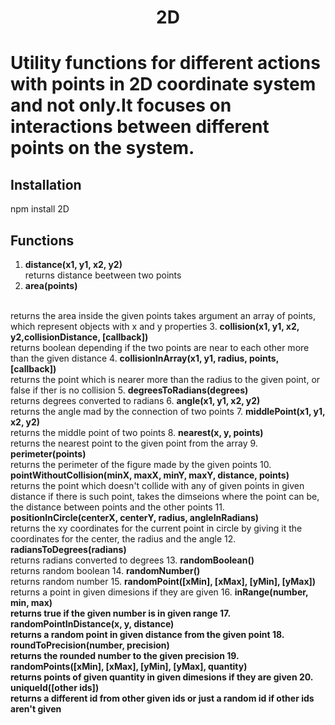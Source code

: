<h1 align="center">2D<h1>

Utility functions for different actions with points in 2D coordinate
system and not only.It focuses on interactions between different points
on the system.

## Installation

>>>
  npm install 2D
>>>

## Functions

1. <b>distance(x1, y1, x2, y2) </b> 
   <br />
   returns distance beetween two points
2.  <b>area(points) </b>
   <br />
   returns the area inside the given points
   takes argument an array of points, which represent objects with x and y properties
3. <b>collision(x1, y1, x2, y2,collisionDistance, [callback])</b>
   <br />
   returns boolean depending if the two points are near to each other more than the given distance
4. <b>collisionInArray(x1, y1, radius, points, [callback])</b>
   <br/>
   returns the point which is nearer more than the radius to the given point, or false if ther is no collision
5. <b>degreesToRadians(degrees)</b>
   <br />
   returns degrees converted to radians
6. <b>angle(x1, y1, x2, y2)</b>
   <br />
   returns the angle mad by the connection of two points
7. <b>middlePoint(x1, y1, x2, y2)</b>
   <br />
   returns the middle point of two points
8. <b>nearest(x, y, points)</b>
   <br />
   returns the nearest point to the given point from the array
9. <b>perimeter(points)</b>
   <br />
   returns the perimeter of the figure made by the given points
10. <b>pointWithoutCollision(minX, maxX, minY, maxY, distance, points)</b>
   <br />
   returns the point which doesn't collide with any of given points 
   in given distance if there is such point, takes the dimseions where the point can be, the distance between points and the other points
11. <b>positionInCircle(centerX, centerY, radius, angleInRadians)</b>
   <br />
    returns the xy coordinates for the current point in circle by giving it the coordinates for the center, the radius and the angle 
12. <b>radiansToDegrees(radians)</b>
   <br />
    returns radians converted to degrees
13. <b>randomBoolean()</b>
   <br />
    returns random boolean
14. <b>randomNumber()</b>
   <br />
    returns random number
15. <b>randomPoint([xMin], [xMax], [yMin], [yMax])</b>
   <br />
    returns a point in given dimesions if they are given
16. <b>inRange(number, min, max)
   <br />
    returns true if the given number is in given range
17. <b>randomPointInDistance(x, y, distance)</b>
   <br />
    returns a random point in given distance from the given point
18. <b>roundToPrecision(number, precision)</b>
   <br />
    returns the rounded number to the given precision
19. <b>randomPoints([xMin], [xMax], [yMin], [yMax], quantity)</b>
   <br />
    returns points of given quantity in given dimesions if they are given
20. <b>uniqueId([other ids])</b>
   <br />
    returns a different id from other given ids or just a random id if other ids aren't given
